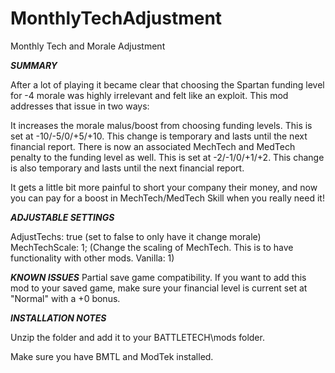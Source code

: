 # MonthlyTechAdjustment
Monthly Tech and Morale Adjustment

***SUMMARY***

After a lot of playing it became clear that choosing the Spartan funding level for -4 morale was highly irrelevant and felt like an exploit. This mod addresses that issue in two ways:

It increases the morale malus/boost from choosing funding levels. This is set at -10/-5/0/+5/+10. This change is temporary and lasts until the next financial report.
There is now an associated MechTech and MedTech penalty to the funding level as well. This is set at -2/-1/0/+1/+2. This change is also temporary and lasts until the next financial report.

It gets a little bit more painful to short your company their money, and now you can pay for a boost in MechTech/MedTech Skill when you really need it!

***ADJUSTABLE SETTINGS***

AdjustTechs: true (set to false to only have it change morale)
MechTechScale: 1; (Change the scaling of MechTech. This is to have functionality with other mods. Vanilla: 1)


***KNOWN ISSUES***
Partial save game compatibility. If you want to add this mod to your saved game, make sure your financial level is current set at "Normal" with a +0 bonus.

***INSTALLATION NOTES***

Unzip the folder and add it to your BATTLETECH\mods folder.

Make sure you have BMTL and ModTek installed.
